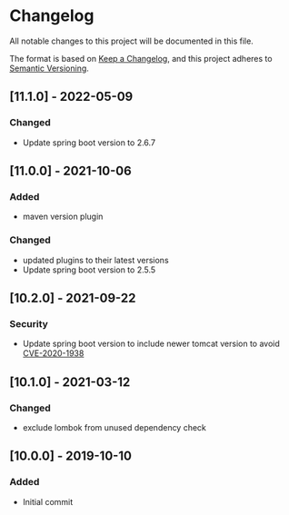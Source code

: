 # Changelog
All notable changes to this project will be documented in this file.

The format is based on [Keep a Changelog](https://keepachangelog.com/en/1.0.0/),
and this project adheres to [Semantic Versioning](https://semver.org/spec/v2.0.0.html).

## [11.1.0] - 2022-05-09
### Changed
- Update spring boot version to 2.6.7

## [11.0.0] - 2021-10-06
### Added
- maven version plugin
### Changed
- updated plugins to their latest versions
- Update spring boot version to 2.5.5

## [10.2.0] - 2021-09-22
### Security
- Update spring boot version to include newer tomcat version to avoid
  [CVE-2020-1938](https://cve.mitre.org/cgi-bin/cvename.cgi?name=CVE-2020-1938)

## [10.1.0] - 2021-03-12
### Changed
- exclude lombok from unused dependency check

## [10.0.0] - 2019-10-10
### Added
- Initial commit
